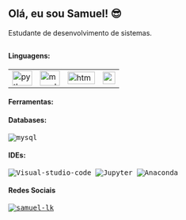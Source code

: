 ## Olá, eu sou Samuel! 😎

Estudante de desenvolvimento de sistemas. 

## 

<h4>
Linguagens:
</h4>
<div>
    <table>
        <tr>
            <td>
                <img alt="python" height="30" width="40" src="https://cdn.jsdelivr.net/gh/devicons/devicon/icons/python/python-original.svg" />
            </td>
            <td>
                <img alt="mysql" height="30" width="40" src="https://cdn.jsdelivr.net/gh/devicons/devicon/icons/mysql/mysql-original.svg" />
            </td>
            <td>
            <img alt="htm5" height="25" width="55" src="https://img.shields.io/badge/HTML-239120?style=for-the-badge&logo=html5&logoColor=white.svg" />
            </td>
            <td>
            <img alt="css3" height="25" widht="40" src="https://img.shields.io/badge/CSS-239120?&style=for-the-badge&logo=css3&logoColor=white.svg" />
            </td>
              </table>
</div>

<h4>
    Ferramentas:
</h4>
<h4>
    Databases:
</h4>
<div>
    <samp>
        <img alt="mysql" src="https://img.shields.io/badge/MySQL-00000F?style=for-the-badge&logo=mysql&logoColor=white" />
          </samp>
</div>
<h4>
    IDEs:
</h4>
<div>
    <samp>
        <img alt="Visual-studio-code" src="https://img.shields.io/badge/Visual%20Studio%20Code-0078d7.svg?style=for-the-badge&logo=visual-studio-code&logoColor=white" />
        <img alt="Jupyter" src="https://img.shields.io/badge/Made%20with-Jupyter-orange?style=for-the-badge&logo=Jupyter" />
        <img alt="Anaconda" src="https://img.shields.io/badge/Anaconda-%23F7931E.svg?style=for-the-badge&logo=anaconda&logoColor=white" />
     
    
</div>

<h4>Redes Sociais</h4>
<div>
    <samp>
        <a href="https://www.linkedin.com/in/samuel-renê-5235ab241/" target="_blank"><img alt="samuel-lk" src="https://img.shields.io/badge/-LinkedIn-%230077B5?style=for-the-badge&logo=linkedin&logoColor=white" ></a>
    </samp>
    <br>
</div>
